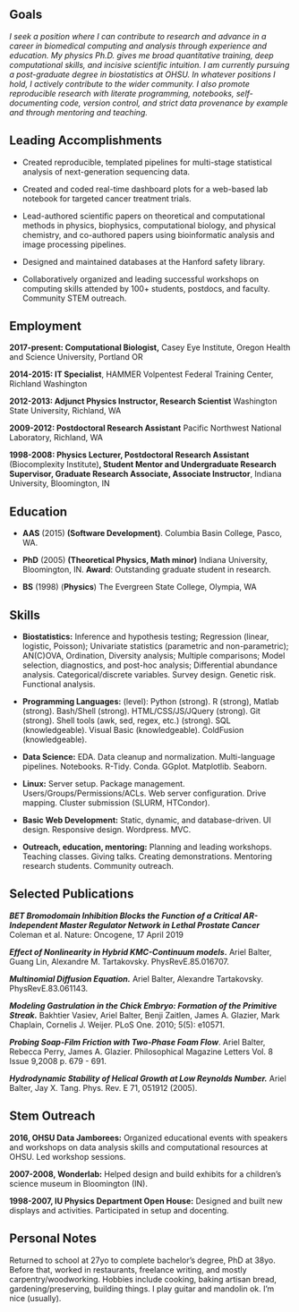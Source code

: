 Goals
-----

_I seek a position where I can contribute to research and advance in
a career in biomedical computing and analysis through experience and education. My
physics Ph.D. gives me broad quantitative training, deep computational
skills, and incisive scientific intuition. I am currently pursuing a
post-graduate degree in biostatistics at OHSU. In whatever positions I
hold, I actively contribute to the wider community. I also promote
reproducible research with literate programming, notebooks,
self-documenting code, version control, and strict data provenance by
example and through mentoring and teaching._

Leading Accomplishments
-----------------------

  - Created reproducible, templated pipelines for multi-stage
    statistical analysis of next-generation sequencing data.

  - Created and coded real-time dashboard plots for a web-based lab
    notebook for targeted cancer treatment trials.

  - Lead-authored scientific papers on theoretical and computational
    methods in physics, biophysics, computational biology, and physical
    chemistry, and co-authored papers using bioinformatic analysis and
    image processing pipelines.

  - Designed and maintained databases at the Hanford safety library.

  - Collaboratively organized and leading successful workshops on
    computing skills attended by 100+ students, postdocs, and faculty.
    Community STEM outreach.

Employment
----------

**2017-present: Computational Biologist,** Casey Eye Institute, Oregon
Health and Science University, Portland OR

**2014-2015: IT Specialist**, HAMMER Volpentest Federal Training Center,
Richland Washington

**2012-2013: Adjunct Physics Instructor, Research Scientist** Washington
State University, Richland, WA

**2009-2012: Postdoctoral Research Assistant** Pacific Northwest
National Laboratory, Richland, WA

**1998-2008: Physics Lecturer, Postdoctoral Research Assistant**
(Biocomplexity Institute)**, Student Mentor and Undergraduate Research
Supervisor, Graduate Research Associate, Associate Instructor**, Indiana
University, Bloomington, IN

Education
---------

  - **AAS** (2015) **(Software Development)**. Columbia Basin College,
    Pasco, WA.

  - **PhD** (2005) **(Theoretical Physics, Math minor)** Indiana
    University, Bloomington, IN. **Award**: Outstanding graduate student
    in research.

  - **BS** (1998) (**Physics**) The Evergreen State College, Olympia, WA

Skills
------

  - **Biostatistics:** Inference and hypothesis testing; Regression
    (linear, logistic, Poisson); Univariate statistics (parametric and
    non-parametric); AN(C)OVA, Ordination, Diversity analysis; Multiple
    comparisons; Model selection, diagnostics, and post-hoc analysis;
    Differential abundance analysis. Categorical/discrete variables.
    Survey design. Genetic risk. Functional analysis.

  - **Programming Languages:** (level): Python (strong). R (strong),
    Matlab (strong). Bash/Shell (strong). HTML/CSS/JS/JQuery (strong).
    Git (strong). Shell tools (awk, sed, regex, etc.) (strong). SQL
    (knowledgeable). Visual Basic (knowledgeable). ColdFusion
    (knowledgeable).

  - **Data Science:** EDA. Data cleanup and normalization.
    Multi-language pipelines. Notebooks. R-Tidy. Conda. GGplot.
    Matplotlib. Seaborn.

  - **Linux:** Server setup. Package management.
    Users/Groups/Permissions/ACLs. Web server configuration. Drive
    mapping. Cluster submission (SLURM, HTCondor).

  - **Basic Web Development:** Static, dynamic, and database-driven. UI
    design. Responsive design. Wordpress. MVC.

  - **Outreach, education, mentoring:** Planning and leading workshops.
    Teaching classes. Giving talks. Creating demonstrations. Mentoring
    research students. Community outreach.

Selected Publications
---------------------

***BET Bromodomain Inhibition Blocks the Function of a Critical
AR-Independent Master Regulator Network in Lethal Prostate Cancer***
Coleman et al. Nature: Oncogene<span class="underline">,</span> 17 April
2019

***Effect of Nonlinearity in Hybrid KMC-Continuum models*.** Ariel
Balter, Guang Lin, Alexandre M. Tartakovsky.
<span class="underline">PhysRevE.85.016707.</span>

***Multinomial Diffusion Equation.*** Ariel Balter, Alexandre
Tartakovsky. <span class="underline">PhysRevE.83.061143.</span>

***Modeling Gastrulation in the Chick Embryo: Formation of the Primitive
Streak.*** Bakhtier Vasiev, Ariel Balter, Benji Zaitlen, James A.
Glazier, Mark Chaplain, Cornelis J. Weijer. <span class="underline">PLoS
One. 2010; 5(5): e10571.</span>

***Probing Soap-Film Friction with Two-Phase Foam Flow***. Ariel Balter,
Rebecca Perry, James A. Glazier. <span class="underline">Philosophical
Magazine Letters Vol. 8 Issue 9,2008 p. 679 - 691.</span>

***Hydrodynamic Stability of Helical Growth at Low Reynolds Number.***
Ariel Balter, Jay X. Tang. <span class="underline">Phys. Rev. E 71,
051912 (2005)</span>.

Stem Outreach
-------------
**2016, OHSU Data Jamborees:** Organized educational events with
speakers and workshops on data analysis skills and computational
resources at OHSU. Led workshop sessions.

**2007-2008, Wonderlab:** Helped design and build exhibits for a
children’s science museum in Bloomington (IN).

**1998-2007, IU Physics Department Open House:** Designed and built new
displays and activities. Participated in setup and docenting.

Personal Notes
--------------

Returned to school at 27yo to complete bachelor’s degree, PhD at 38yo.
Before that, worked in restaurants, freelance writing, and mostly
carpentry/woodworking. Hobbies include cooking, baking artisan bread,
gardening/preserving, building things. I play guitar and mandolin ok.
I’m nice (usually).
